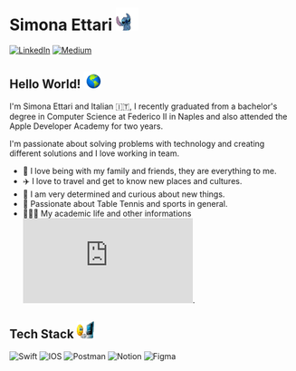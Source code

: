 # Simona Ettari  <img src="https://github.com/simona2606/simona2606/blob/main/assets/stitch.gif" width="40" height="40">

[![LinkedIn](https://img.shields.io/badge/LinkedIn-%230077B5.svg?logo=linkedin&logoColor=white)](https://www.linkedin.com/in/simona-ettari-109998187/) [![Medium](https://img.shields.io/badge/Medium-12100E?logo=medium&logoColor=white)](https://medium.com/@simonaettari26) 

## Hello World! <img src="https://github.com/simona2606/simona2606/blob/main/assets/world.git.gif" width="30" height="30">

I'm Simona Ettari and Italian 🇮🇹, I recently graduated from a bachelor's degree in Computer Science at Federico II in Naples and also attended the Apple Developer Academy for two years.

I'm passionate about solving problems with technology and creating different solutions and I love working in team.

* 🏡 I love being with my family and friends, they are everything to me.
* ✈️ I love to travel and get to know new places and cultures.
* 🧐 I am very determined and curious about new things.
* 🏓 Passionate about Table Tennis and sports in general.
* 👩🏽‍🎓 My academic life and other informations ![here](https://github.com/simona2606/simona2606/blob/main/assets/Simona%20Ettari%20CV.pdf).


## Tech Stack <img src="https://github.com/simona2606/simona2606/blob/main/assets/pc.gif" width="30" height="30">  
![Swift](https://img.shields.io/badge/swift-F54A2A?style=for-the-badge&logo=swift&logoColor=white) ![IOS](https://img.shields.io/badge/IOS-%2320232a.svg?style=for-the-badge&logo=apple&logoColor=white) ![Postman](https://img.shields.io/badge/Postman-FF6C37?style=for-the-badge&logo=postman&logoColor=white) ![Notion](https://img.shields.io/badge/Notion-%23000000.svg?style=for-the-badge&logo=notion&logoColor=white) 	![Figma](https://img.shields.io/badge/figma-%235C5AD8.svg?style=for-the-badge&logo=figma&logoColor=white)
